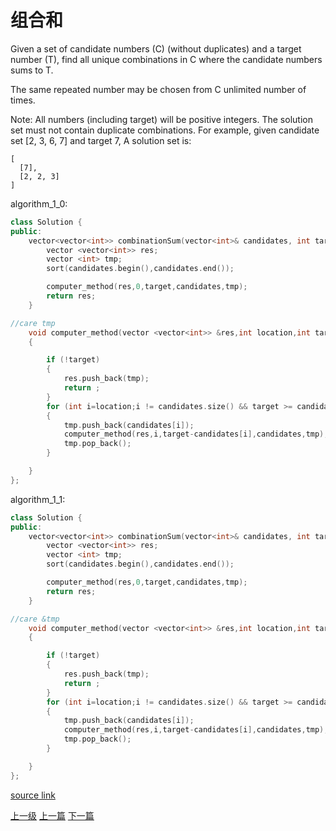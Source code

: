 # 组合和


Given a set of candidate numbers (C) (without duplicates) and a target number (T), find all unique combinations in C where the candidate numbers sums to T.

The same repeated number may be chosen from C unlimited number of times.

Note:
All numbers (including target) will be positive integers.
The solution set must not contain duplicate combinations.
For example, given candidate set [2, 3, 6, 7] and target 7,
A solution set is:

```
[
  [7],
  [2, 2, 3]
]
```


algorithm_1_0:
```c++
class Solution {
public:
    vector<vector<int>> combinationSum(vector<int>& candidates, int target) {
        vector <vector<int>> res;
        vector <int> tmp;
        sort(candidates.begin(),candidates.end());

        computer_method(res,0,target,candidates,tmp);
        return res;
    }

//care tmp
    void computer_method(vector <vector<int>> &res,int location,int target,vector <int> candidates,vector <int> tmp)
    {

        if (!target)
        {
            res.push_back(tmp);
            return ;
        }
        for (int i=location;i != candidates.size() && target >= candidates[i] ;++i)
        {
            tmp.push_back(candidates[i]);
            computer_method(res,i,target-candidates[i],candidates,tmp);
            tmp.pop_back();
        }

    }
};
```

algorithm_1_1:
```c++
class Solution {
public:
    vector<vector<int>> combinationSum(vector<int>& candidates, int target) {
        vector <vector<int>> res;
        vector <int> tmp;
        sort(candidates.begin(),candidates.end());

        computer_method(res,0,target,candidates,tmp);
        return res;
    }

//care &tmp
    void computer_method(vector <vector<int>> &res,int location,int target,vector <int> candidates,vector <int> &tmp)
    {

        if (!target)
        {
            res.push_back(tmp);
            return ;
        }
        for (int i=location;i != candidates.size() && target >= candidates[i] ;++i)
        {
            tmp.push_back(candidates[i]);
            computer_method(res,i,target-candidates[i],candidates,tmp);
            tmp.pop_back();
        }

    }
};
```

[source link](https://leetcode.com/problems/combination-sum/discuss/)




[上一级](base.md)
[上一篇](4sum.md)
[下一篇](Combination_Sum_II.md)
